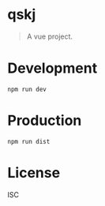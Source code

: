 # qskj
> A vue project.

# Development

```shell
npm run dev
```

# Production
```
npm run dist
```

# License
ISC
